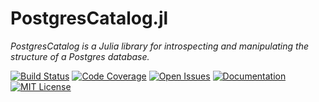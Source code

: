 # PostgresCatalog.jl

*PostgresCatalog is a Julia library for introspecting and manipulating the
structure of a Postgres database.*

[![Build Status][travis-img]][travis-url]
[![Code Coverage][codecov-img]][codecov-url]
[![Open Issues][issues-img]][issues-url]
[![Documentation][doc-dev-img]][doc-dev-url]
[![MIT License][license-img]][license-url]


[travis-img]: https://travis-ci.org/rbt-lang/PostgresCatalog.jl.svg?branch=master
[travis-url]: https://travis-ci.org/rbt-lang/PostgresCatalog.jl
[codecov-img]: https://codecov.io/gh/rbt-lang/PostgresCatalog.jl/branch/master/graph/badge.svg
[codecov-url]: https://codecov.io/gh/rbt-lang/PostgresCatalog.jl
[issues-img]: https://img.shields.io/github/issues/rbt-lang/PostgresCatalog.jl.svg
[issues-url]: https://github.com/rbt-lang/PostgresCatalog.jl/issues
[doc-dev-img]: https://img.shields.io/badge/doc-dev-blue.svg
[doc-dev-url]: https://rbt-lang.github.io/PostgresCatalog.jl/dev/
[license-img]: https://img.shields.io/badge/license-MIT-blue.svg
[license-url]: https://raw.githubusercontent.com/rbt-lang/PostgresCatalog.jl/master/LICENSE.md
